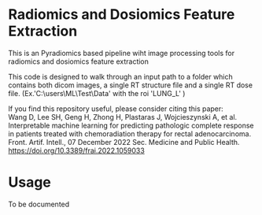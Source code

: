 # Radiomics and Dosiomics Feature Extraction 
This is an Pyradiomics based pipeline wiht image processing tools for radiomics and dosiomics feature extraction

This code is designed to walk through an input path to a folder which contains both dicom images, a single RT structure file and a single RT dose file. (Ex.'C:\users\ML\Test\Data\' with the roi 'LUNG_L' )

If you find this repository useful, please consider citing this paper:<br />
Wang D, Lee SH, Geng H, Zhong H, Plastaras J, Wojcieszynski A, et al. Interpretable machine learning for predicting pathologic complete response in patients treated with chemoradiation therapy for rectal adenocarcinoma. Front. Artif. Intell., 07 December 2022 Sec. Medicine and Public Health. https://doi.org/10.3389/frai.2022.1059033

# Usage
To be documented
